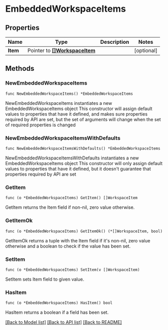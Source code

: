 <!--
Copyright (C) 2020-2023 Arm Limited or its affiliates and Contributors. All rights reserved.
SPDX-License-Identifier: Apache-2.0
-->
# EmbeddedWorkspaceItems

## Properties

Name | Type | Description | Notes
------------ | ------------- | ------------- | -------------
**Item** | Pointer to [**[]WorkspaceItem**](WorkspaceItem.md) |  | [optional] 

## Methods

### NewEmbeddedWorkspaceItems

`func NewEmbeddedWorkspaceItems() *EmbeddedWorkspaceItems`

NewEmbeddedWorkspaceItems instantiates a new EmbeddedWorkspaceItems object
This constructor will assign default values to properties that have it defined,
and makes sure properties required by API are set, but the set of arguments
will change when the set of required properties is changed

### NewEmbeddedWorkspaceItemsWithDefaults

`func NewEmbeddedWorkspaceItemsWithDefaults() *EmbeddedWorkspaceItems`

NewEmbeddedWorkspaceItemsWithDefaults instantiates a new EmbeddedWorkspaceItems object
This constructor will only assign default values to properties that have it defined,
but it doesn't guarantee that properties required by API are set

### GetItem

`func (o *EmbeddedWorkspaceItems) GetItem() []WorkspaceItem`

GetItem returns the Item field if non-nil, zero value otherwise.

### GetItemOk

`func (o *EmbeddedWorkspaceItems) GetItemOk() (*[]WorkspaceItem, bool)`

GetItemOk returns a tuple with the Item field if it's non-nil, zero value otherwise
and a boolean to check if the value has been set.

### SetItem

`func (o *EmbeddedWorkspaceItems) SetItem(v []WorkspaceItem)`

SetItem sets Item field to given value.

### HasItem

`func (o *EmbeddedWorkspaceItems) HasItem() bool`

HasItem returns a boolean if a field has been set.


[[Back to Model list]](../README.md#documentation-for-models) [[Back to API list]](../README.md#documentation-for-api-endpoints) [[Back to README]](../README.md)


